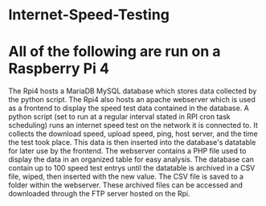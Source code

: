 # Internet-Speed-Testing

# All of the following are run on a Raspberry Pi 4

The Rpi4 hosts a MariaDB MySQL database which stores data collected by the python script. The Rpi4 also hosts an apache webserver which is used as a frontend to display the speed test data contained in the database. A python script (set to run at a regular interval stated in RPI cron task scheduling) runs an internet speed test on the network it is connected to. It collects the download speed, upload speed, ping, host server, and the time the test took place. This data is then inserted into the database's datatable for later use by the frontend. The webserver contains a PHP file used to display the data in an organized table for easy analysis. The database can contain up to 100 speed test entrys until the datatable is archived in a CSV file, wiped, then inserted with the new value. The CSV file is saved to a folder within the webserver. These archived files can be accessed and downloaded through the FTP server hosted on the Rpi. 
